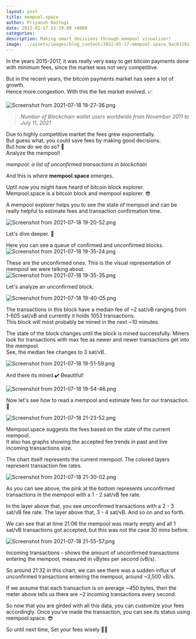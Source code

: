 ```yaml
---
layout: post
title: mempool.space
author: Priyansh Rastogi
date: 2022-01-17 15:19:00 +0000
categories: 
description: Making smart decisions through mempool visualizer!
image: ../assets/images/blog_content/2022-01-17-mempool-space_9ac03291.png
---
```


In the years 2015-2017, it was really very easy to get bitcoin payments done with minimum fees, since the market was not very competitive.

But in the recent years, the bitcoin payments market has seen a lot of growth.  
Hence more congestion. With this the fee market evolved. 📈

![Screenshot from 2021-07-18 19-27-36.png](https://cdn.hashnode.com/res/hashnode/image/upload/v1626616689256/pUVgvEMLf.png)

> *Number of Blockchain wallet users worldwide from November 2011 to July 11, 2021*

Due to highly competitive market the fees grew exponentially.  
But guess what, you could save fees by making good decisions.  
But how do we do so? 🤔  
Analyze the mempool!

*mempool: a list of unconfirmed transactions in blockchain*

And this is where **mempool.space** emerges.

Uptil now you might have heard of bitcoin block explorer.  
Mempool.space is a bitcoin block and mempool explorer. 😎

A mempool explorer helps you to see the state of mempool and can be really helpful to estimate fees and transaction confirmation time.

![Screenshot from 2021-07-18 19-20-52.png](https://cdn.hashnode.com/res/hashnode/image/upload/v1626616267126/tH4FoG9Vi.png)

Let's dive deeper. 🌊

Here you can see a queue of confirmed and unconfirmed blocks.  
![Screenshot from 2021-07-18 19-35-24.png](https://cdn.hashnode.com/res/hashnode/image/upload/v1626617156416/TdAisKaaJ.png)

These are the unconfirmed ones. This is the visual representation of mempool we were talking about.  
![Screenshot from 2021-07-18 19-35-35.png](https://cdn.hashnode.com/res/hashnode/image/upload/v1626617281490/ZF0Zg6lb6.png)

Let's analyze an unconfirmed block.

![Screenshot from 2021-07-18 19-40-05.png](https://cdn.hashnode.com/res/hashnode/image/upload/v1626617416205/xrBawgWf5.png)

The transactions in this block have a median fee of ~2 sat/vB ranging from 1-605 sat/vB and currently it holds 1053 transactions.  
This block will most probably be mined in the next ~10 minutes.

The state of the block changes until the block is mined successfully. Miners look for transactions with max fee as newer and newer transactions get into the mempool.  
See, the median fee changes to 3 sat/vB.

![Screenshot from 2021-07-18 19-51-59.png](https://cdn.hashnode.com/res/hashnode/image/upload/v1626618279545/m_7G-t8Vq.png)

And there its mined.✔️ Beautiful!

![Screenshot from 2021-07-18 19-54-46.png](https://cdn.hashnode.com/res/hashnode/image/upload/v1626618309063/a81c2OVqkh.png)

Now let's see how to read a mempool and estimate fees for our transaction. 🧐

![Screenshot from 2021-07-18 21-23-52.png](https://cdn.hashnode.com/res/hashnode/image/upload/v1626623655104/J-tIWOojS.png)

Mempool.space suggests the fees based on the state of the current mempool.  
It also has graphs showing the accepted fee trends in past and live incoming transactions size.

The chart itself represents the current mempool. The colored layers represent transaction fee rates.

![Screenshot from 2021-07-18 21-30-02.png](https://cdn.hashnode.com/res/hashnode/image/upload/v1626625555365/yXLb-TOG7.png)

As you can see above, the pink at the bottom represents unconfirmed transactions in the mempool with a 1 - 2 sat/vB fee rate.

In the layer above that, you see unconfirmed transactions with a 2 - 3 sat/vB fee rate. The layer above that, 3 - 4 sat/vB. And so on and so forth.

We can see that at time 21:06 the mempool was nearly empty and all 1 sat/vB transactions got accepted, but this was not the case 30 mins before.

![Screenshot from 2021-07-18 21-55-57.png](https://cdn.hashnode.com/res/hashnode/image/upload/v1626625570723/FjlL3UgbZ.png)

Incoming transactions - shows the amount of unconfirmed transactions entering the mempool, measured in vBytes per second (vB/s).

So around 21:32 in this chart, we can see there was a sudden influx of unconfirmed transactions entering the mempool, around ~3,500 vB/s.

If we assume that each transaction is on average ~450 bytes, then the meter above tells us there are ~2 incoming transactions every second.

So now that you are girded with all this data, you can customize your fees accordingly. Once you’ve made the transaction, you can see its status using mempool.space. 😎

So until next time, Set your fees wisely 💸💪
